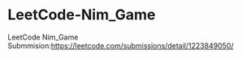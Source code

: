 # LeetCode-Nim_Game
LeetCode Nim_Game
Submmision:https://leetcode.com/submissions/detail/1223849050/
